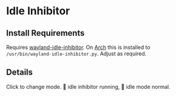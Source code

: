 # Idle Inhibitor

## Install Requirements
Requires [wayland-idle-inhibitor](https://github.com/stwa/wayland-idle-inhibitor). On [Arch](https://aur.archlinux.org/packages/wayland-idle-inhibitor-git) this is installed to `/usr/bin/wayland-idle-inhibitor.py`. Adjust as required.

## Details
Click to change mode.  idle inhibitor running,  idle mode normal.